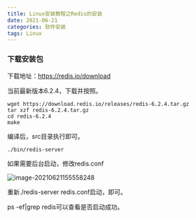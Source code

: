 ```yaml
---
title: Linux安装教程之Redis的安装
date: 2021-06-21
categories: 软件安装
tags: Linux
---
```


### 下载安装包

下载地址：https://redis.io/download

当前最新版本6.2.4，下载并按照。

```shell
wget https://download.redis.io/releases/redis-6.2.4.tar.gz
tar xzf redis-6.2.4.tar.gz
cd redis-6.2.4
make
```

编译后，src目录执行即可。

<!-- more -->

```
./bin/redis-server
```

如果需要后台启动，修改redis.conf

![image-20210621155558248](https://gitee.com/ruocy/image_repo/raw/master/images/image-20210621155558248.png)

重新./redis-server redis.conf启动，即可。

ps -ef|grep redis可以查看是否启动成功。

